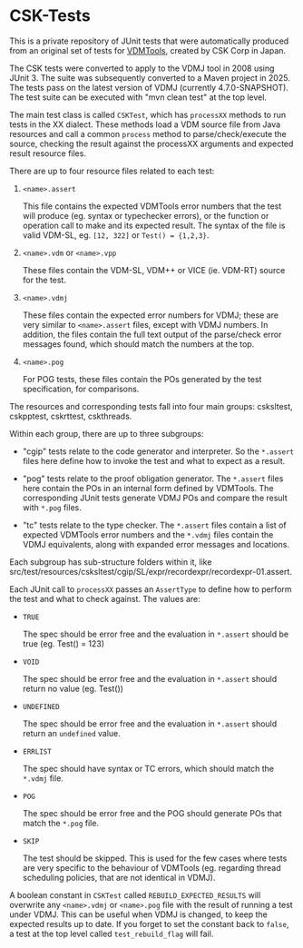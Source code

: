 # CSK-Tests

This is a private repository of JUnit tests that were automatically produced from an original set of tests for [VDMTools](https://github.com/vdmtools/vdmtools), created by CSK Corp in Japan.

The CSK tests were converted to apply to the VDMJ tool in 2008 using JUnit 3. The suite was subsequently converted to a Maven project in 2025. The tests pass on the latest version of VDMJ (currently 4.7.0-SNAPSHOT). The test suite can be executed with "mvn clean test" at the top level.

The main test class is called `CSKTest`, which has `processXX` methods to run tests in the XX dialect. These methods load a VDM source file from Java resources and call a common `process` method to parse/check/execute the source, checking the result against the processXX arguments and expected result resource files.

There are up to four resource files related to each test:

1. `<name>.assert`

    This file contains the expected VDMTools error numbers that the test will produce (eg. syntax or typechecker errors), or the function or operation call to make and its expected result. The syntax of the file is valid VDM-SL, eg. `[12, 322]` or `Test() = {1,2,3}`.

2. `<name>.vdm` or `<name>.vpp`

    These files contain the VDM-SL, VDM++ or VICE (ie. VDM-RT) source for the test.

3. `<name>.vdmj`

    These files contain the expected error numbers for VDMJ; these are very similar to `<name>.assert` files, except with VDMJ numbers. In addition, the files contain the full text output of the parse/check error messages found, which should match the numbers at the top.

4. `<name>.pog`

    For POG tests, these files contain the POs generated by the test specification, for comparisons.

The resources and corresponding tests fall into four main groups: csksltest, cskpptest, cskrttest, cskthreads.

Within each group, there are up to three subgroups:

- "cgip" tests relate to the code generator and interpreter. So the `*.assert` files here define how to invoke the test and what to expect as a result.

- "pog" tests relate to the proof obligation generator. The `*.assert` files here contain the POs in an internal form defined by VDMTools. The corresponding JUnit tests generate VDMJ POs and compare the result with `*.pog` files.

- "tc" tests relate to the type checker. The `*.assert` files contain a list of expected VDMTools error numbers and the `*.vdmj` files contain the VDMJ equivalents, along with expanded error messages and locations.

Each subgroup has sub-structure folders within it, like src/test/resources/csksltest/cgip/SL/expr/recordexpr/recordexpr-01.assert.

Each JUnit call to `processXX` passes an `AssertType` to define how to perform the test and what to check against. The values are:

- `TRUE`

    The spec should be error free and the evaluation in `*.assert` should be true (eg. Test() = 123)

- `VOID`

    The spec should be error free and the evaluation in `*.assert` should return no value (eg. Test())

- `UNDEFINED`

    The spec should be error free and the evaluation in `*.assert` should return an `undefined` value.

- `ERRLIST`

    The spec should have syntax or TC errors, which should match the `*.vdmj` file.

- `POG`

    The spec should be error free and the POG should generate POs that match the `*.pog` file.

- `SKIP`

    The test should be skipped. This is used for the few cases where tests are very specific to the behaviour of VDMTools (eg. regarding thread scheduling policies, that are not identical in VDMJ).

A boolean constant in `CSKTest` called `REBUILD_EXPECTED_RESULTS` will overwrite any `<name>.vdmj` or `<name>.pog` file with the result of running a test under VDMJ. This can be useful when VDMJ is changed, to keep the expected results up to date. If you forget to set the constant back to `false`, a test at the top level called `test_rebuild_flag` will fail.
